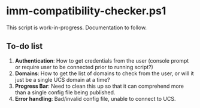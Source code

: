 # imm-compatibility-checker.ps1

This script is work-in-progress. Documentation to follow.

## To-do list

1. **Authentication**: How to get credentials from the user (console prompt or require user to be connected prior to running script?)
2. **Domains**: How to get the list of domains to check from the user, or will it just be a single UCS domain at a time?
3. **Progress Bar**: Need to clean this up so that it can comprehend more than a single config file being published.
4. **Error handling**: Bad/invalid config file, unable to connect to UCS.
